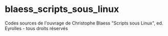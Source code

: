 # blaess_scripts_sous_linux
Codes sources de l'ouvrage de Christophe Blaess "Scripts sous Linux", ed. Eyrolles - tous droits réservés
